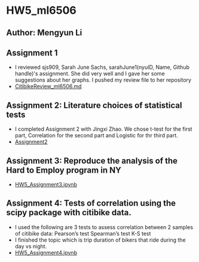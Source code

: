 # HW5_ml6506
## Author: Mengyun Li
## Assignment 1
* I reviewed sjs909, Sarah June Sachs, sarahJune1(nyuID, Name, Github handle)'s assignment. She did very well and I gave her some suggestions about her graphs. I pushed my review file to her repository
* [CitibikeReview_ml6506.md](https://github.com/sarahJune1/PUI2018_sjs909/blob/master/HW4_sjs909/CitibikeReview_ml6506.md)
## Assignment 2: Literature choices of statistical tests
* I completed Assignment 2 with Jingxi Zhao. We chose t-test for the first part, Correlation for the second part and Logistic for thr third part.
*  [Assignment2](https://github.com/mengyunli0220/PUI2018_ml6506/tree/master/HW5_ml6506/Assignment2)
## Assignment 3: Reproduce the analysis of the Hard to Employ program in NY
* [HW5_Assignment3.ipynb](https://github.com/mengyunli0220/PUI2018_ml6506/blob/master/HW5_ml6506/HW5_Assignment3.ipynb)
## Assignment 4: Tests of correlation using the scipy package with citibike data.
* I used the following are 3 tests to assess correlation between 2 samples of citibike data:
    Pearson’s test
    Spearman’s test
    K-S test
* I finished the topic which is trip duration of bikers that ride during the day vs night.
* [HW5_Assignment4.ipynb](https://github.com/mengyunli0220/PUI2018_ml6506/blob/master/HW5_ml6506/HW5_Assignment4.ipynb)
